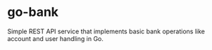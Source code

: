 # go-bank

Simple REST API service that implements basic bank operations like account and user handling in Go.
